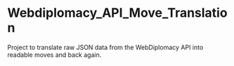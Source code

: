 # Webdiplomacy_API_Move_Translation
Project to translate raw JSON data from the WebDiplomacy API into readable moves and back again.

